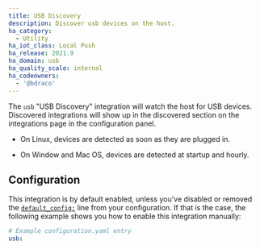 ```yaml
---
title: USB Discovery
description: Discover usb devices on the host.
ha_category:
  - Utility
ha_iot_class: Local Push
ha_release: 2021.9
ha_domain: usb
ha_quality_scale: internal
ha_codeowners:
  - '@bdraco'
---
```


The `usb` "USB Discovery" integration will watch the host for USB devices. Discovered integrations will show up in the discovered section on the integrations page in the configuration panel.

- On Linux, devices are detected as soon as they are plugged in.

- On Window and Mac OS, devices are detected at startup and hourly.

## Configuration

This integration is by default enabled, unless you've disabled or removed the [`default_config:`](/integrations/default_config/) line from your configuration. If that is the case, the following example shows you how to enable this integration manually:

```yaml
# Example configuration.yaml entry
usb:
```

